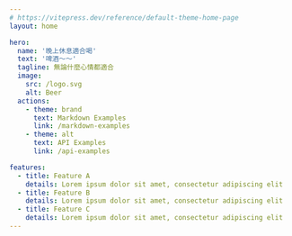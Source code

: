 ```yaml
---
# https://vitepress.dev/reference/default-theme-home-page
layout: home

hero:
  name: '晚上休息適合喝'
  text: '啤酒～～'
  tagline: 無論什麼心情都適合
  image:
    src: /logo.svg
    alt: Beer
  actions:
    - theme: brand
      text: Markdown Examples
      link: /markdown-examples
    - theme: alt
      text: API Examples
      link: /api-examples

features:
  - title: Feature A
    details: Lorem ipsum dolor sit amet, consectetur adipiscing elit
  - title: Feature B
    details: Lorem ipsum dolor sit amet, consectetur adipiscing elit
  - title: Feature C
    details: Lorem ipsum dolor sit amet, consectetur adipiscing elit
---
```

